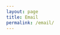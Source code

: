 ```yaml
---
layout: page
title: Email
permalink: /email/
---
```


<script type="text/javascript">
	location.href = 'mailto:muhzaini30@gmail.com'
</script> 